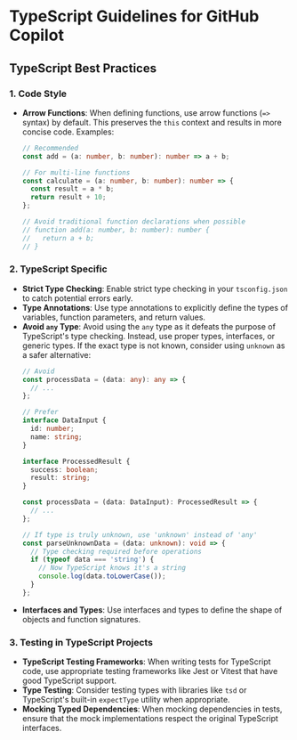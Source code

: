 # TypeScript Guidelines for GitHub Copilot

## TypeScript Best Practices

### 1. Code Style

- **Arrow Functions**: When defining functions, use arrow functions (`=>` syntax) by default. This preserves the `this` context and results in more concise code. Examples:
  ```typescript
  // Recommended
  const add = (a: number, b: number): number => a + b;

  // For multi-line functions
  const calculate = (a: number, b: number): number => {
    const result = a * b;
    return result + 10;
  };

  // Avoid traditional function declarations when possible
  // function add(a: number, b: number): number {
  //   return a + b;
  // }
  ```

### 2. TypeScript Specific

- **Strict Type Checking**: Enable strict type checking in your `tsconfig.json` to catch potential errors early.
- **Type Annotations**: Use type annotations to explicitly define the types of variables, function parameters, and return values.
- **Avoid `any` Type**: Avoid using the `any` type as it defeats the purpose of TypeScript's type checking. Instead, use proper types, interfaces, or generic types. If the exact type is not known, consider using `unknown` as a safer alternative:
  ```typescript
  // Avoid
  const processData = (data: any): any => {
    // ...
  };

  // Prefer
  interface DataInput {
    id: number;
    name: string;
  }

  interface ProcessedResult {
    success: boolean;
    result: string;
  }

  const processData = (data: DataInput): ProcessedResult => {
    // ...
  };

  // If type is truly unknown, use 'unknown' instead of 'any'
  const parseUnknownData = (data: unknown): void => {
    // Type checking required before operations
    if (typeof data === 'string') {
      // Now TypeScript knows it's a string
      console.log(data.toLowerCase());
    }
  };
  ```
- **Interfaces and Types**: Use interfaces and types to define the shape of objects and function signatures.

### 3. Testing in TypeScript Projects

- **TypeScript Testing Frameworks**: When writing tests for TypeScript code, use appropriate testing frameworks like Jest or Vitest that have good TypeScript support.
- **Type Testing**: Consider testing types with libraries like `tsd` or TypeScript's built-in `expectType` utility when appropriate.
- **Mocking Typed Dependencies**: When mocking dependencies in tests, ensure that the mock implementations respect the original TypeScript interfaces.
